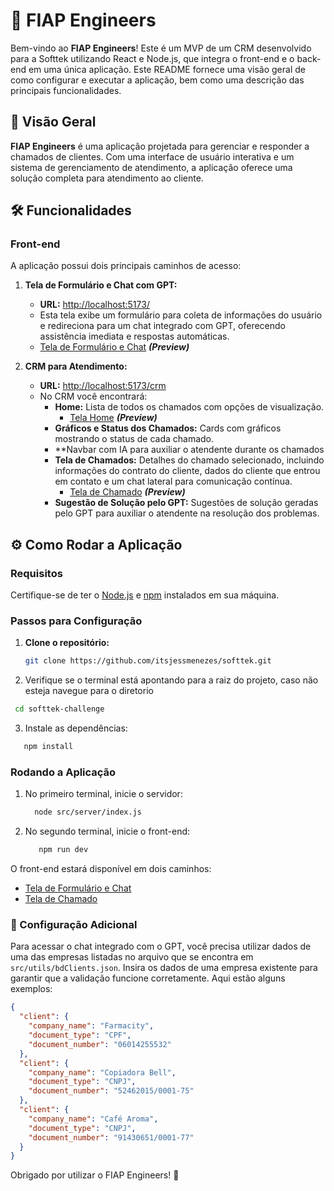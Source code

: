 # 🚀 FIAP Engineers

Bem-vindo ao **FIAP Engineers**! Este é um MVP de um CRM desenvolvido para a Softtek utilizando React e Node.js, que integra o front-end e o back-end em uma única aplicação. Este README fornece uma visão geral de como configurar e executar a aplicação, bem como uma descrição das principais funcionalidades.

## 🌟 Visão Geral

**FIAP Engineers** é uma aplicação projetada para gerenciar e responder a chamados de clientes. Com uma interface de usuário interativa e um sistema de gerenciamento de atendimento, a aplicação oferece uma solução completa para atendimento ao cliente.

## 🛠️ Funcionalidades

### Front-end

A aplicação possui dois principais caminhos de acesso:

1. **Tela de Formulário e Chat com GPT:**
   - **URL:** [http://localhost:5173/](http://localhost:5173/)
   - Esta tela exibe um formulário para coleta de informações do usuário e redireciona para um chat integrado com GPT, oferecendo assistência imediata e respostas automáticas.
   - [Tela de Formulário e Chat](https://github.com/user-attachments/assets/e5cf53a8-4cc9-4b10-9f31-dcfab8ffceb6) ***(Preview)***

2. **CRM para Atendimento:**
   - **URL:** [http://localhost:5173/crm](http://localhost:5173/crm)
   - No CRM você encontrará:
     - **Home:** Lista de todos os chamados com opções de visualização.
       - [Tela Home](https://github.com/user-attachments/assets/66ac6210-cec4-4bee-acb6-cf30ac9e0bd8) ***(Preview)***
     - **Gráficos e Status dos Chamados:** Cards com gráficos mostrando o status de cada chamado.
     - **Navbar com IA para auxiliar o atendente durante os chamados
     - **Tela de Chamados:** Detalhes do chamado selecionado, incluindo informações do contrato do cliente, dados do cliente que entrou em contato e um chat lateral para comunicação contínua.
       - [Tela de Chamado](https://github.com/user-attachments/assets/f92b40a7-bf86-409c-bb90-acb5cb8dbc59) ***(Preview)***
     - **Sugestão de Solução pelo GPT:** Sugestões de solução geradas pelo GPT para auxiliar o atendente na resolução dos problemas.

## ⚙️ Como Rodar a Aplicação

### Requisitos

Certifique-se de ter o [Node.js](https://nodejs.org/) e [npm](https://www.npmjs.com/) instalados em sua máquina.

### Passos para Configuração

1. **Clone o repositório:**
   ```bash
   git clone https://github.com/itsjessmenezes/softtek.git
   ```
2. Verifique se o terminal está apontando para a raiz do projeto, caso não esteja navegue para o diretorio 
  ```bash
   cd softtek-challenge
   ```
3. Instale as dependências:
```bash
   npm install
   ```

### Rodando a Aplicação
1. No primeiro terminal, inicie o servidor:
    ```bash
      node src/server/index.js
    ```
2. No segundo terminal, inicie o front-end:
   ```bash
      npm run dev
   ```

O front-end estará disponível em dois caminhos:
- [Tela de Formulário e Chat](http://localhost:5173/)
- [Tela de Chamado](http://localhost:5173/crm)


### 🔧 Configuração Adicional
Para acessar o chat integrado com o GPT, você precisa utilizar dados de uma das empresas listadas no arquivo que se encontra em `src/utils/bdClients.json`. Insira os dados de uma empresa existente para garantir que a validação funcione corretamente. Aqui estão alguns exemplos:
```json
{
  "client": {
    "company_name": "Farmacity",
    "document_type": "CPF",
    "document_number": "06014255532"
  },
  "client": {
    "company_name": "Copiadora Bell",
    "document_type": "CNPJ",
    "document_number": "52462015/0001-75"
  },
  "client": {
    "company_name": "Café Aroma",
    "document_type": "CNPJ",
    "document_number": "91430651/0001-77"
  }
}

```

Obrigado por utilizar o FIAP Engineers! 🚀
